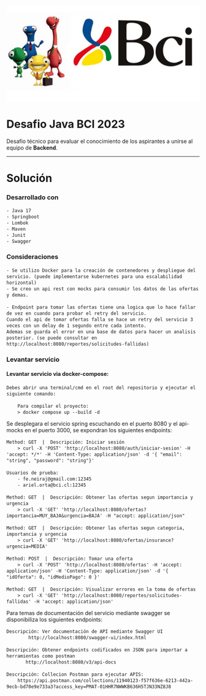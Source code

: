 <a href="#"><img src=".github/bci.png"/></a>

# Desafio Java BCI 2023

Desafio técnico para evaluar el conocimiento de los aspirantes a unirse al equipo de **Backend**.

---
# Solución

### Desarrollado con
    - Java 17
    - Springboot
    - Lombok
    - Maven
    - Junit
    - Swagger

### Consideraciones
    - Se utilizo Docker para la creación de contenedores y despliegue del servicio. (puede implementarse kubernetes para una escalabilidad horizontal)
    - Se creo un api rest con mocks para consumir los datos de las ofertas y demas.
    
    - Endpoint para tomar las ofertas tiene una logica que lo hace fallar de vez en cuando para probar el retry del servicio. 
    Cuando el api de tomar ofertas falla se hace un retry del servicio 3 veces con un delay de 1 segundo entre cada intento.
    Ademas se guarda el error en una base de datos para hacer un analisis posterior. (se puede consultar en http://localhost:8080/reportes/solicitudes-fallidas)

      

### Levantar servicio
#### Levantar servicio via docker-compose:
    Debes abrir una terminal/cmd en el root del repositorio y ejecutar el siguiente comando:
        
        Para compilar el proyecto:
        > docker compose up --build -d
        

 Se desplegara el servicio spring escuchando en el puerto 8080 y el api-mocks en el puerto 3000, se expondran los siguientes endpoints:

    Method: GET  |  Descripción: Iniciar sesión
        > curl -X 'POST' 'http://localhost:8080/auth/iniciar-sesion' -H 'accept: */*' -H 'Content-Type: application/json' -d '{ "email": "string", "password": "string"}'

    Usuarios de prueba:
        - fe.neiraj@gmail.com:12345
        - ariel.orta@bci.cl:12345
    
    Method: GET  |  Descripción: Obtener las ofertas segun importancia y urgencia
        > curl -X 'GET' 'http://localhost:8080/ofertas?importancia=MUY_BAJA&urgencia=BAJA' -H "accept: application/json"
            
    Method: GET  |  Descripción: Obtener las ofertas segun categoria, importancia y urgencia
        > curl -X 'GET' 'http://localhost:8080/ofertas/insurance?urgencia=MEDIA'
        
    Method: POST  |  Descripción: Tomar una oferta
        > curl -X 'POST' 'http://localhost:8080/ofertas' -H 'accept: application/json' -H 'Content-Type: application/json' -d '{ "idOferta": 0, "idMedioPago": 0 }'

    Method: GET  |  Descripción: Visualizar errores en la toma de ofertas
        > curl -X 'GET' 'http://localhost:8080/reportes/solicitudes-fallidas' -H 'accept: application/json'

Para temas de documentación del servicio mediante swagger se disponibiliza los siguientes endpoints:
    
    Descripción: Ver documentación de API mediante Swagger UI
            http://localhost:8080/swagger-ui/index.html
            
    Descripción: Obtener endpoints codificados en JSON para importar a herramientas como postman
           http://localhost:8080/v3/api-docs
    
    Descripción: Collecion Postman para ejecutar APIS:
        https://api.postman.com/collections/11940123-f57f636e-6213-442a-9ecb-bd70e9e733a3?access_key=PMAT-01HHR7NWWKB636H5TJN33NZ8J8